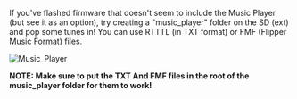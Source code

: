 If you've flashed firmware that doesn't seem to include the Music Player (but see it as an option), try creating a "music_player" folder on the SD (ext) and pop some tunes in! You can use RTTTL (in TXT format) or FMF (Flipper Music Format) files.

![Music_Player](https://user-images.githubusercontent.com/57457139/167557437-bb79bdfa-db4c-4964-ac4a-e09cb24f9d71.png)

**NOTE: Make sure to put the TXT And FMF files in the root of the music_player folder for them to work!**
